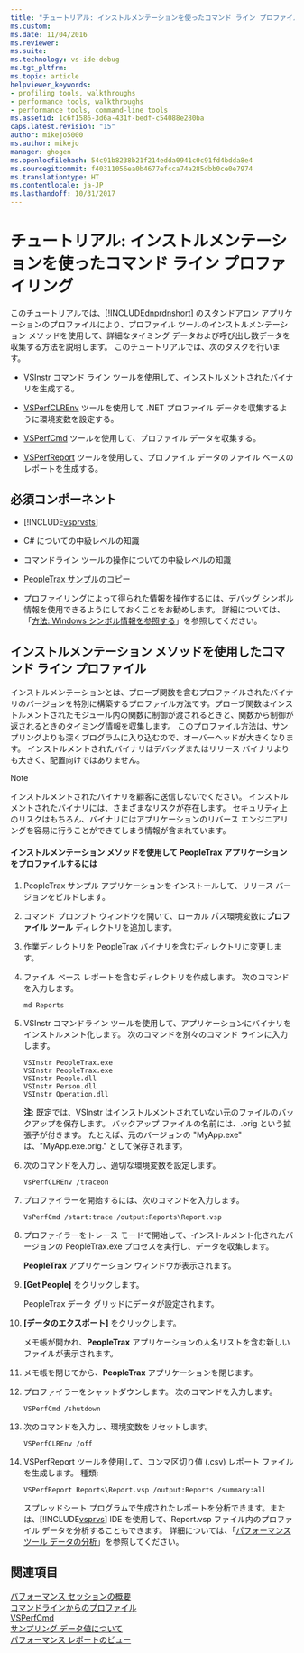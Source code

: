 ```yaml
---
title: "チュートリアル: インストルメンテーションを使ったコマンド ライン プロファイル | Microsoft Docs"
ms.custom: 
ms.date: 11/04/2016
ms.reviewer: 
ms.suite: 
ms.technology: vs-ide-debug
ms.tgt_pltfrm: 
ms.topic: article
helpviewer_keywords:
- profiling tools, walkthroughs
- performance tools, walkthroughs
- performance tools, command-line tools
ms.assetid: 1c6f1586-3d6a-431f-bedf-c54088e280ba
caps.latest.revision: "15"
author: mikejo5000
ms.author: mikejo
manager: ghogen
ms.openlocfilehash: 54c91b8238b21f214edda0941c0c91fd4bdda8e4
ms.sourcegitcommit: f40311056ea0b4677efcca74a285dbb0ce0e7974
ms.translationtype: HT
ms.contentlocale: ja-JP
ms.lasthandoff: 10/31/2017
---
```

# <a name="walkthrough-command-line-profiling-using-instrumentation"></a>チュートリアル: インストルメンテーションを使ったコマンド ライン プロファイリング
このチュートリアルでは、[!INCLUDE[dnprdnshort](../code-quality/includes/dnprdnshort_md.md)] のスタンドアロン アプリケーションのプロファイルにより、プロファイル ツールのインストルメンテーション メソッドを使用して、詳細なタイミング データおよび呼び出し数データを収集する方法を説明します。 このチュートリアルでは、次のタスクを行います。  
  
-   [VSInstr](../profiling/vsinstr.md) コマンド ライン ツールを使用して、インストルメントされたバイナリを生成する。  
  
-   [VSPerfCLREnv](../profiling/vsperfclrenv.md) ツールを使用して .NET プロファイル データを収集するように環境変数を設定する。  
  
-   [VSPerfCmd](../profiling/vsperfcmd.md) ツールを使用して、プロファイル データを収集する。  
  
-   [VSPerfReport](../profiling/vsperfreport.md) ツールを使用して、プロファイル データのファイル ベースのレポートを生成する。  
  
## <a name="prerequisites"></a>必須コンポーネント  
  
-   [!INCLUDE[vsprvsts](../code-quality/includes/vsprvsts_md.md)]  
  
-   C# についての中級レベルの知識  
  
-   コマンドライン ツールの操作についての中級レベルの知識  
  
-   [PeopleTrax サンプル](../profiling/peopletrax-sample-profiling-tools.md)のコピー  
  
-   プロファイリングによって得られた情報を操作するには、デバッグ シンボル情報を使用できるようにしておくことをお勧めします。 詳細については、「[方法: Windows シンボル情報を参照する](../profiling/how-to-reference-windows-symbol-information.md)」を参照してください。  
  
## <a name="command-line-profiling-using-the-instrumentation-method"></a>インストルメンテーション メソッドを使用したコマンド ライン プロファイル  
 インストルメンテーションとは、プローブ関数を含むプロファイルされたバイナリのバージョンを特別に構築するプロファイル方法です。プローブ関数はインストルメントされたモジュール内の関数に制御が渡されるときと、関数から制御が返されるときのタイミング情報を収集します。 このプロファイル方法は、サンプリングよりも深くプログラムに入り込むので、オーバーヘッドが大きくなります。 インストルメントされたバイナリはデバッグまたはリリース バイナリよりも大きく、配置向けではありません。  
  
> [!NOTE]
>  インストルメントされたバイナリを顧客に送信しないでください。 インストルメントされたバイナリには、さまざまなリスクが存在します。 セキュリティ上のリスクはもちろん、バイナリにはアプリケーションのリバース エンジニアリングを容易に行うことができてしまう情報が含まれています。  
  
#### <a name="to-profile-the-peopletrax-application-by-using-the-instrumentation-method"></a>インストルメンテーション メソッドを使用して PeopleTrax アプリケーションをプロファイルするには  
  
1.  PeopleTrax サンプル アプリケーションをインストールして、リリース バージョンをビルドします。  
  
2.  コマンド プロンプト ウィンドウを開いて、ローカル パス環境変数に**プロファイル ツール** ディレクトリを追加します。  
  
3.  作業ディレクトリを PeopleTrax バイナリを含むディレクトリに変更します。  
  
4.  ファイル ベース レポートを含むディレクトリを作成します。 次のコマンドを入力します。  
  
    ```  
    md Reports  
    ```  
  
5.  VSInstr コマンドライン ツールを使用して、アプリケーションにバイナリをインストルメント化します。 次のコマンドを別々のコマンド ラインに入力します。  
  
    ```  
    VSInstr PeopleTrax.exe  
    VSInstr PeopleTrax.exe  
    VSInstr People.dll  
    VSInstr Person.dll  
    VSInstr Operation.dll  
    ```  
  
     **注**: 既定では、VSInstr はインストルメントされていない元のファイルのバックアップを保存します。 バックアップ ファイルの名前には、.orig という拡張子が付きます。 たとえば、元のバージョンの "MyApp.exe" は、"MyApp.exe.orig." として保存されます。  
  
6.  次のコマンドを入力し、適切な環境変数を設定します。  
  
    ```  
    VsPerfCLREnv /traceon  
    ```  
  
7.  プロファイラーを開始するには、次のコマンドを入力します。  
  
    ```  
    VsPerfCmd /start:trace /output:Reports\Report.vsp  
    ```  
  
8.  プロファイラーをトレース モードで開始して、インストルメント化されたバージョンの PeopleTrax.exe プロセスを実行し、データを収集します。  
  
     **PeopleTrax** アプリケーション ウィンドウが表示されます。  
  
9. **[Get People]** をクリックします。  
  
     PeopleTrax データ グリッドにデータが設定されます。  
  
10. **[データのエクスポート]** をクリックします。  
  
     メモ帳が開かれ、**PeopleTrax** アプリケーションの人名リストを含む新しいファイルが表示されます。  
  
11. メモ帳を閉じてから、**PeopleTrax** アプリケーションを閉じます。  
  
12. プロファイラーをシャットダウンします。 次のコマンドを入力します。  
  
    ```  
    VSPerfCmd /shutdown  
    ```  
  
13. 次のコマンドを入力し、環境変数をリセットします。  
  
    ```  
    VSPerfCLREnv /off  
    ```  
  
14. VSPerfReport ツールを使用して、コンマ区切り値 (.csv) レポート ファイルを生成します。 種類:  
  
    ```  
    VSPerfReport Reports\Report.vsp /output:Reports /summary:all  
    ```  
  
     スプレッドシート プログラムで生成されたレポートを分析できます。または、[!INCLUDE[vsprvs](../code-quality/includes/vsprvs_md.md)] IDE を使用して、Report.vsp ファイル内のプロファイル データを分析することもできます。 詳細については、「[パフォーマンス ツール データの分析](../profiling/analyzing-performance-tools-data.md)」を参照してください。  
  
## <a name="see-also"></a>関連項目  
 [パフォーマンス セッションの概要](../profiling/performance-session-overview.md)   
 [コマンドラインからのプロファイル](../profiling/using-the-profiling-tools-from-the-command-line.md)   
 [VSPerfCmd](../profiling/vsperfcmd.md)   
 [サンプリング データ値について](../profiling/understanding-sampling-data-values.md)   
 [パフォーマンス レポートのビュー](../profiling/performance-report-views.md)